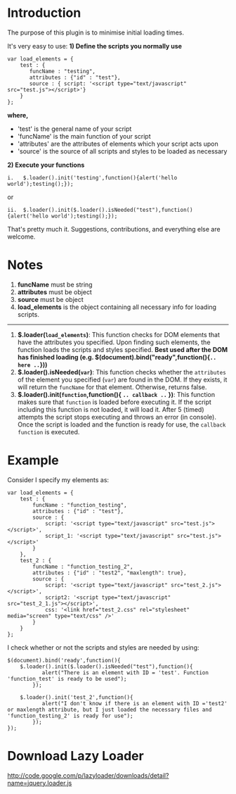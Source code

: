 # Introduction #
The purpose of this plugin is to minimise initial loading times.

It's very easy to use:
**1) Define the scripts you normally use**
```
var load_elements = {
    test : {
       funcName : "testing",
       attributes : {"id" : "test"},
       source : { script: '<script type="text/javascript" src="test.js"></script>'}
    }
};
```
**where,**
  * 'test' is the general name of your script
  * 'funcName' is the main function of your script
  * 'attributes' are the attributes of elements which your script acts upon
  * 'source' is the source of all scripts and styles to be loaded as necessary


**2) Execute your functions**
```
i.   $.loader().init('testing',function(){alert('hello world');testing();});
```
or
```
ii.  $.loader().init($.loader().isNeeded("test"),function(){alert('hello world');testing();});
```


That's pretty much it. Suggestions, contributions, and everything else are welcome.

# Notes #
  1. **funcName** must be string
  1. **attributes** must be object
  1. **source** must be object
  1. **load\_elements** is the object containing all necessary info for loading scripts.
---
  1. **$.loader(`load_elements`)**: This function checks for DOM elements that have the attributes you specified. Upon finding such elements, the function loads the scripts and styles specified. **Best used after the DOM has finished loading (e.g. $(document).bind("ready",function(){` .. here .. `}))**
  1. **$.loader().isNeeded(`var`)**: This function checks whether the `attributes` of the element you specified (`var`) are found in the DOM. If they exists, it will return the `funcName` for that element. Otherwise, returns false.
  1. **$.loader().init(`function`,function(){ `.. callback ..` })**: This function makes sure that `function` is loaded before executing it. If the script including this function is not loaded, it will load it. After 5 (timed) attempts the script stops executing and throws an error (in console). Once the script is loaded and the function is ready for use, the `callback function` is executed.

# Example #
Consider I specify my elements as:
```
var load_elements = {
	test : {
		funcName : "function_testing",
		attributes : {"id" : "test"},
		source : {
			script: '<script type="text/javascript" src="test.js"></script>',
			script_1: '<script type="text/javascript" src="test.js"></script>'
		}
	},
	test_2 : {
		funcName : "function_testing_2",
		attributes : {"id" : "test2", "maxlength": true},
		source : {
			script: '<script type="text/javascript" src="test_2.js"></script>',
			script2: '<script type="text/javascript" src="test_2_1.js"></script>',
			css: '<link href="test_2.css" rel="stylesheet" media="screen" type="text/css" />'
		}
	}
};

```

I check whether or not the scripts and styles are needed by using:
```
$(document).bind('ready',function(){
	$.loader().init($.loader().isNeeded("test"),function(){
           alert("There is an element with ID = 'test'. Function 'function_test' is ready to be used");
        });

	$.loader().init('test_2',function(){
           alert("I don't know if there is an element with ID ='test2' or maxlength attribute, but I just loaded the necessary files and 'function_testing_2' is ready for use");
        });
});
```


# Download Lazy Loader #
http://code.google.com/p/lazyloader/downloads/detail?name=jquery.loader.js